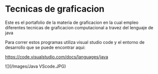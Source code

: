 # Tecnicas de graficacion

Este es el portafolio de la materia de graficacion en la cual empleo diferentes tecnicas de graficacion computacional a travez del lenguaje de java

Para correr estos programas utiliza visual studio code y el entorno de desarrollo que se puede encontrar aqui:

https://code.visualstudio.com/docs/languages/java

![](/Images/Java VScode.JPG)
